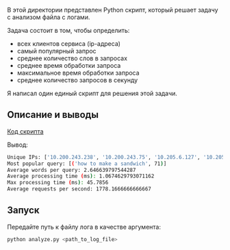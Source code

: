 В этой директории представлен Python скрипт, который решает задачу с анализом файла с логами.

Задача состоит в том, чтобы определить:
* всех клиентов сервиса (ip-адреса)
* самый популярный запрос
* среднее количество слов в запросах
* среднее время обработки запроса
* максимальное время обработки запроса
* среднее количество запросов в секунду

Я написал один единый скрипт для решения этой задачи.

## Описание и выводы

[Код скрипта](https://github.com/MatveyMakhrov/log-file-analysis/blob/main/python%20scripts/analyze.py)

Вывод:
```bash
Unique IPs: ['10.200.243.238', '10.200.243.75', '10.205.6.127', '10.205.6.128', '10.205.6.129', '10.205.6.130', '10.205.6.131', '10.205.6.132', '10.205.6.133', '10.205.6.134', '133.0.0.1', '134.0.0.1']
Most popular query: [('how to make a sandwich', 71)]
Average words per query: 2.646639797544287
Average processing time (ms): 1.0674629793071162
Max processing time (ms): 45.7856
Average requests per second: 1778.1666666666667
```

## Запуск
Передайте путь к файлу лога в качестве аргумента:

```bash
python analyze.py <path_to_log_file>
```
